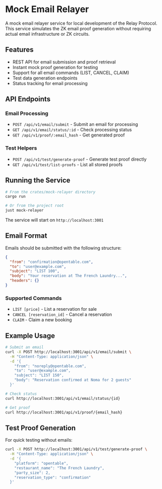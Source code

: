 # Mock Email Relayer

A mock email relayer service for local development of the Relay Protocol. This service simulates the ZK email proof generation without requiring actual email infrastructure or ZK circuits.

## Features

- REST API for email submission and proof retrieval
- Instant mock proof generation for testing
- Support for all email commands (LIST, CANCEL, CLAIM)
- Test data generation endpoints
- Status tracking for email processing

## API Endpoints

### Email Processing
- `POST /api/v1/email/submit` - Submit an email for processing
- `GET /api/v1/email/status/:id` - Check processing status
- `GET /api/v1/proof/:email_hash` - Get generated proof

### Test Helpers
- `POST /api/v1/test/generate-proof` - Generate test proof directly
- `GET /api/v1/test/list-proofs` - List all stored proofs

## Running the Service

```bash
# From the crates/mock-relayer directory
cargo run

# Or from the project root
just mock-relayer
```

The service will start on `http://localhost:3001`

## Email Format

Emails should be submitted with the following structure:

```json
{
  "from": "confirmation@opentable.com",
  "to": "user@example.com",
  "subject": "LIST 100",
  "body": "Your reservation at The French Laundry...",
  "headers": {}
}
```

### Supported Commands
- `LIST [price]` - List a reservation for sale
- `CANCEL [reservation_id]` - Cancel a reservation
- `CLAIM` - Claim a new booking

## Example Usage

```bash
# Submit an email
curl -X POST http://localhost:3001/api/v1/email/submit \
  -H "Content-Type: application/json" \
  -d '{
    "from": "noreply@opentable.com",
    "to": "user@example.com",
    "subject": "LIST 150",
    "body": "Reservation confirmed at Noma for 2 guests"
  }'

# Check status
curl http://localhost:3001/api/v1/email/status/{id}

# Get proof
curl http://localhost:3001/api/v1/proof/{email_hash}
```

## Test Proof Generation

For quick testing without emails:

```bash
curl -X POST http://localhost:3001/api/v1/test/generate-proof \
  -H "Content-Type: application/json" \
  -d '{
    "platform": "opentable",
    "restaurant_name": "The French Laundry",
    "party_size": 2,
    "reservation_type": "confirmation"
  }'
``` 